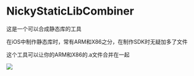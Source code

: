 # NickyStaticLibCombiner
<p>这是一个可以合成静态库的工具 </p>
<p>在iOS中制作静态库时，常有ARM和X86之分，在制作SDK时无疑加多了文件</p>

<p>这个工具可以让你的ARM和X86的.a文件合并在一起</p>
<img src="http://images.cnblogs.com/cnblogs_com/n1ckyxu/756423/o_B820D4F7-1154-4944-93AC-2500A755451D.jpg" />
